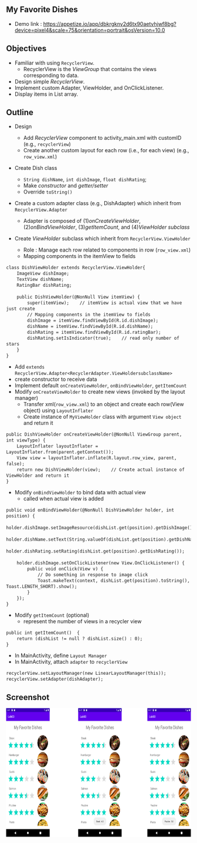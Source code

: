 ## My Favorite Dishes
* Demo link : https://appetize.io/app/dbkrgkny2d6tx90aetvhjwf8bg?device=pixel4&scale=75&orientation=portrait&osVersion=10.0

## Objectives
* Familiar with using `RecyclerView`.
    * RecyclerView is the *ViewGroup* that contains the views corresponding to data.
* Design simple *RecyclerView*.
* Implement custom Adapter, ViewHolder, and OnClickListener.
* Display items in List array.

## Outline
* Design
    * Add *RecyclerView* component to activity_main.xml with customID (e.g., `recyclerView`)
    * Create another custom layout for each row (i.e., for each view) (e.g., `row_view.xml`)

* Create Dish class
    * `String dishName`, `int dishImage`, `float dishRating`;
    * Make *constructor* and *getter/setter*
    * Override `toString()`

* Create a custom adapter class (e.g., DishAdapter) which inherit from `RecyclerView.Adapter` 
    * Adapter is composed of (1)*onCreateViewHolder*, (2)*onBindViewHolder*, (3)*getItemCount*, and (4)*ViewHolder subclass*
* Create *ViewHolder* subclass which inherit from `RecyclerView.ViewHolder`
    * Role : Manage each row related to components in row (`row_view.xml`)
    * Mapping components in the itemView to fields
```
class DishViewHolder extends RecyclerView.ViewHolder{
    ImageView dishImage;
    TextView dishName;
    RatingBar dishRating;

    public DishViewHolder(@NonNull View itemView) {
        super(itemView);    // itemView is actual view that we have just create
        // Mapping components in the itemView to fields
        dishImage = itemView.findViewById(R.id.dishImage);
        dishName = itemView.findViewById(R.id.dishName);
        dishRating = itemView.findViewById(R.id.ratingBar);
        dishRating.setIsIndicator(true);    // read only number of stars
    }
}
```
* Add `extends RecyclerView.Adapter<RecyclerAdapter.ViewHoldersubclassName>`
* create constructor to receive data
* Implement default `onCreateViewHolder`, `onBindViewHolder`, `getItemCount`
* Modify `onCreateViewHolder` to create new views (invoked by the layout manager)
    * Transfer xml(`row_view.xml`) to an object and create each row(View object) using `LayoutInflater`
    * Create instance of `MyViewHolder` class with argument `View object` and return it
```
public DishViewHolder onCreateViewHolder(@NonNull ViewGroup parent, int viewType) {
    LayoutInflater layoutInflater = LayoutInflater.from(parent.getContext());
    View view = layoutInflater.inflate(R.layout.row_view, parent, false);
    return new DishViewHolder(view);    // Create actual instance of ViewHolder and return it
}
```
* Modify `onBindViewHolder` to bind data with actual view
    * called when actual view is added
```
public void onBindViewHolder(@NonNull DishViewHolder holder, int position) {
    holder.dishImage.setImageResource(dishList.get(position).getDishImage());
    holder.dishName.setText(String.valueOf(dishList.get(position).getDishName()));
    holder.dishRating.setRating(dishList.get(position).getDishRating());

    holder.dishImage.setOnClickListener(new View.OnClickListener() {
        public void onClick(View v) {
            // Do something in response to image click
            Toast.makeText(context, dishList.get(position).toString(), Toast.LENGTH_SHORT).show();
        }
    });
}
```
* Modify `getItemCount` (optional)
    * represent the number of views in a recycler view
```
public int getItemCount()  {
    return (dishList != null ? dishList.size() : 0);
}
```
* In MainActivity, define `Layout Manager`
* In MainActivity, attach `adapter` to `recyclerView`
```
recyclerView.setLayoutManager(new LinearLayoutManager(this));
recyclerView.setAdapter(dishAdapter);
```

## Screenshot
<img src="https://github.com/chanlenium/Android-Mobile-App/blob/main/05_Recycler%20View/Lab03/Lab3Screenshot.png" width="900" height="350" />
          
